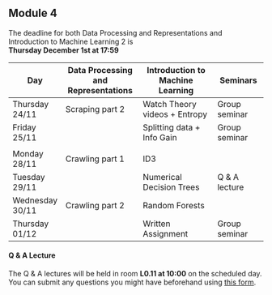 
## Module 4

The deadline for both Data Processing and Representations and Introduction to Machine Learning 2 is<br>**Thursday December 1st at 17:59**

| Day                | Data Processing<br>and Representations | Introduction to<br>Machine Learning | Seminars          |
| ------------------ | ---------------------------- | ----------------------------------- | --------------------------- |
| Thursday<br>24/11  | Scraping part 2              | Watch Theory videos + Entropy       | Group seminar               |
| Friday<br>25/11    |                              | Splitting data + Info Gain          | Group seminar               |
|                    |                              |                                     |                             |
| Monday<br>28/11    | Crawling part 1              | ID3                                 |                             |
| Tuesday<br>29/11   |                              | Numerical Decision Trees            | Q & A lecture               |
| Wednesday<br>30/11 | Crawling part 2              | Random Forests                      |                             |
| Thursday<br>01/12  |                              | Written Assignment                  | Group seminar               |



#### Q & A Lecture

The Q & A lectures will be held in room **L0.11 at 10:00** on the scheduled day. You can submit any questions you might have beforehand using [this form](https://forms.office.com/Pages/ResponsePage.aspx?id=zcrxoIxhA0S5RXb7PWh05ZTDc7biyulCvpu4U-tarWtUMlZYQUlYMFVMREdWRVVPWTNITlIxQlFUTC4u).


